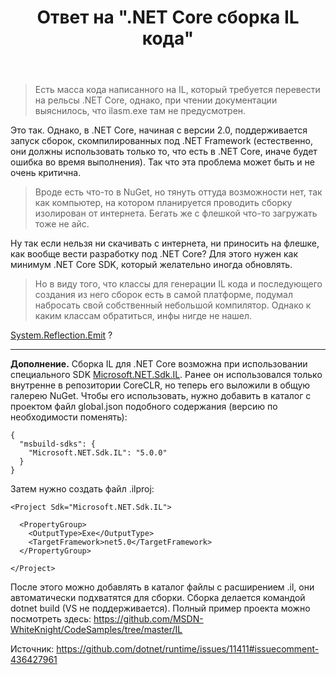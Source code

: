 ﻿---
title: "Ответ на \".NET Core сборка IL кода\""
se.owner.user_id: 240512
se.owner.display_name: "MSDN.WhiteKnight"
se.owner.link: "https://ru.stackoverflow.com/users/240512/msdn-whiteknight"
se.answer_id: 1031901
se.question_id: 1029079
se.post_type: answer
se.is_accepted: False
---
<blockquote>
<p>Есть масса кода написанного на IL, который требуется перевести на рельсы .NET Core, однако, при чтении документации выяснилось, что ilasm.exe там не предусмотрен.</p>
</blockquote>
<p>Это так. Однако, в .NET Core, начиная с версии 2.0, поддерживается запуск сборок, скомпилированных под .NET Framework (естественно, они должны использовать только то, что есть в .NET Core, иначе будет ошибка во время выполнения). Так что эта проблема может быть и не очень критична.</p>
<blockquote>
<p>Вроде есть что-то в NuGet, но тянуть оттуда возможности нет, так как компьютер, на котором планируется проводить сборку изолирован от интернета. Бегать же с флешкой что-то загружать тоже не айс.</p>
</blockquote>
<p>Ну так если нельзя ни скачивать с интернета, ни приносить на флешке, как вообще вести разработку под .NET Core? Для этого нужен как минимум .NET Core SDK, который желательно иногда обновлять.</p>
<blockquote>
<p>Но в виду того, что классы для генерации IL кода и последующего создания из него сборок есть в самой платформе, подумал набросать свой собственный небольшой компилятор. Однако к каким классам обратиться, инфы нигде не нашел.</p>
</blockquote>
<p><a href="https://docs.microsoft.com/en-us/dotnet/api/system.reflection.emit" rel="nofollow noreferrer">System.Reflection.Emit</a> ?</p>
<hr />
<p><strong>Дополнение.</strong> Сборка IL для .NET Core возможна при использовании специального SDK <a href="https://www.nuget.org/packages/Microsoft.NET.Sdk.IL" rel="nofollow noreferrer">Microsoft.NET.Sdk.IL</a>. Ранее он использовался только внутренне в репозитории CoreCLR, но теперь его выложили в общую галерею NuGet. Чтобы его использовать, нужно добавить в каталог с проектом файл global.json подобного содержания (версию по необходимости поменять):</p>

<pre><code>{  
  &quot;msbuild-sdks&quot;: {    
    &quot;Microsoft.NET.Sdk.IL&quot;: &quot;5.0.0&quot;
  }
}
</code></pre>
<p>Затем нужно создать файл .ilproj:</p>

<pre><code>&lt;Project Sdk=&quot;Microsoft.NET.Sdk.IL&quot;&gt;

  &lt;PropertyGroup&gt;
    &lt;OutputType&gt;Exe&lt;/OutputType&gt;
    &lt;TargetFramework&gt;net5.0&lt;/TargetFramework&gt;
  &lt;/PropertyGroup&gt;
  
&lt;/Project&gt;
</code></pre>
<p>После этого можно добавлять в каталог файлы с расширением .il, они автоматически подхватятся для сборки. Сборка делается командой dotnet build (VS не поддерживается). Полный пример проекта можно посмотреть здесь: <a href="https://github.com/MSDN-WhiteKnight/CodeSamples/tree/master/IL" rel="nofollow noreferrer">https://github.com/MSDN-WhiteKnight/CodeSamples/tree/master/IL</a></p>
<p>Источник: <a href="https://github.com/dotnet/runtime/issues/11411#issuecomment-436427961" rel="nofollow noreferrer">https://github.com/dotnet/runtime/issues/11411#issuecomment-436427961</a></p>
